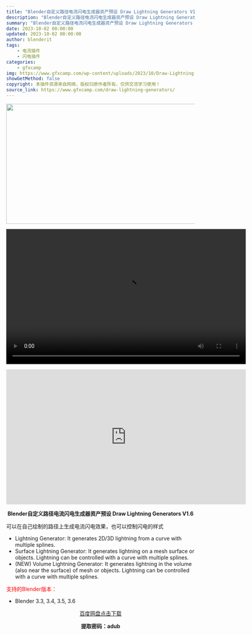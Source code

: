 ```yaml
---
title: "Blender自定义路径电流闪电生成器资产预设 Draw Lightning Generators V1.6"
description: "Blender自定义路径电流闪电生成器资产预设 Draw Lightning Generators V1.6 可以在自己绘制的路径上生成电流闪电效果，也可以控制闪电的样式 Lightning Gene..."
summary: "Blender自定义路径电流闪电生成器资产预设 Draw Lightning Generators V1.6 可以在自己绘制的路径上生成电流闪电效果，也可以控制闪电的样式 Lightning Gene..."
date: 2023-10-02 00:00:00
updated: 2023-10-02 00:00:00
author: blenderit
tags: 
    - 电流插件
    - 闪电插件
categories:
    - gfxcamp
img: https://www.gfxcamp.com/wp-content/uploads/2023/10/Draw-Lightning-Generators.jpg
showGetMethod: false
copyright: 本插件资源来自网络，版权归原作者所有，仅供交流学习使用！
source_link: https://www.gfxcamp.com/draw-lightning-generators/
---
```

<div><p><img decoding="async" class="aligncenter size-full wp-image-115305" src="https://www.gfxcamp.com/wp-content/uploads/2023/10/Draw-Lightning-Generators.jpg" data-src="https://www.gfxcamp.com/wp-content/uploads/2023/10/Draw-Lightning-Generators.jpg" alt="" width="640" height="320"><br>
</p><center><div style="width: 640px;" class="wp-video"><!--[if lt IE 9]><script>document.createElement('video');</script><![endif]-->
<video class="wp-video-shortcode" id="video-115358-1" width="640" height="360" preload="true" controls="controls"><source type="video/mp4" src="http://cloud.video.taobao.com/play/u/null/p/1/e/6/t/1/430398294208.mp4?_=1"></source><a href="http://cloud.video.taobao.com/play/u/null/p/1/e/6/t/1/430398294208.mp4">http://cloud.video.taobao.com/play/u/null/p/1/e/6/t/1/430398294208.mp4</a></video></div></center><p style="text-align: center;"><iframe loading="lazy" src="https://player.youku.com/embed/XNjA3MzY4Nzk1Mg==" width="640" height="360" frameborder="0" allowfullscreen="allowfullscreen" data-mce-fragment="1"></iframe></p><p style="text-align: center;"><strong>Blender自定义路径电流闪电生成器资产预设 Draw Lightning Generators V1.6</strong></p><p>可以在自己绘制的路径上生成电流闪电效果，也可以控制闪电的样式</p><ul>
<li>Lightning Generator: It generates 2D/3D lightning from a curve with multiple splines.</li>
<li>Surface Lightning Generator: It generates lightning on a mesh surface or objects. Lightning can be controlled with a curve with multiple splines.</li>
<li>(NEW) Volume Lightning Generator: It generates lightning in the volume (also near the surface) of mesh or objects. Lightning can be controlled with a curve with multiple splines.</li>
</ul><p style="text-align: left;"><span style="color: #ff0000;">支持的Blender版本：</span></p><ul>
<li style="text-align: left;">Blender 3.3, 3.4, 3.5, 3.6</li>
</ul><p style="text-align: center;"><a class="maxbutton-3 maxbutton maxbutton-baidu" target="_blank" rel="noopener" href="https://pan.baidu.com/s/1N_KfzQw9noEvLWzyeq0Lqw?pwd=adub"><span class="mb-text">百度网盘点击下载</span></a></p><p style="text-align: center;"><strong>提取密码：adub</strong></p></div>